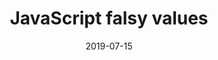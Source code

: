 ---
title: "JavaScript falsy values"
date: 2019-07-15
tags: ["JavaScript"]
description: "Which values are converted to false."
---